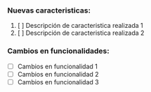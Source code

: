 

### Nuevas caracteristicas:

1. [ ] Descripción de caracteristica realizada 1
2. [ ] Descripción de caracteristica realizada 2

### Cambios en funcionalidades:

* [ ] Cambios en funcionalidad 1
* [ ] Cambios en funcionalidad 2
* [ ] Cambios en funcionalidad 3